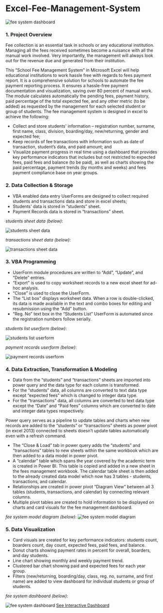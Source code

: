 # Excel-Fee-Management-System
![fee system dashboard](https://github.com/jakejosh6751/Excel-Fee-Management-System/blob/main/fee%20system%20dashboard.png)

### 1.	Project Overview

Fee collection is an essential task in schools or any educational institution. Managing all the fees received sometimes become a nuisance with all the manual work involved. Very importantly, the management will always look out for the revenue due and generated from their institution.

This “School Fee Management System” in Microsoft Excel will help educational institutions to work hassle free with regards to fees payment report. It is a comprehensive solution for schools to automate the fee payment reporting process. It ensures a hassle-free payment documentation and visualization, saving over 80 percent of manual work. The module calculates automatically the pending fees, payment history, paid percentage of the total expected fee, and any other metric (to be added) as requested by the management for each selected student or group of students. The fee management system is designed in excel to achieve the following:

* Collect and store students' information – registration number, surname, first name, class, division, boarding/day, new/returning, gender and expected fee;
* Keep records of fee transactions with information such as date of transaction, student’s data, and paid amount; and
* Visualize payment progress in real time using a dashboard that provides key performance indicators that includes but not restricted to expected fees, paid fees and balance (to be paid), as well as charts showing the paid percentage, payment trends (by months and weeks) and fees payment compliance base on year groups.

### 2.	Data Collection & Storage

* VBA enabled data entry UserForms are designed to collect required students and transactions data and store in excel sheets;
* Students' data is stored in “students” sheet.
* Payment Records data is stored in “transactions” sheet.

_students sheet data (below)_:

![students sheet data](https://github.com/jakejosh6751/Excel-Fee-Management-System/blob/main/students%20sheet%20data.png)

_transactions sheet data (below)_:

![transactions sheet data](https://github.com/jakejosh6751/Excel-Fee-Management-System/blob/main/transactions%20sheet%20data.png)

### 3.	VBA Programming

* UserForm module procedures are written to “Add”, “Update”, and “Delete” entries.
* “Export” is used to copy worksheet records to a new excel sheet for ad-hoc analysis.
* “Close” is used to close the UserForm.
* The “List box” displays worksheet data. When a row is double-clicked, its data is made available in the text and combo boxes for editing and resubmission using the “Add” button.
* “Reg. No” text box in the “Students List” UserForm is automated since the registration numbers follow serially.

_students list userform (below)_:

![students list userform](https://github.com/jakejosh6751/Excel-Fee-Management-System/blob/main/students%20list%20userform.png)

_payment records userform (below)_:

![payment records userform](https://github.com/jakejosh6751/Excel-Fee-Management-System/blob/main/payment%20records%20userform.png)

### 4.	Data Extraction, Transformation & Modeling

* Data from the “students” and “transactions” sheets are imported into power query and the data type for each column is transformed.
* For the “students” data, all columns are converted to text data type except “expected fees” which is changed to integer data type.
* For the “transactions” data, all columns are converted to text data type except the “Date” and “Paid fees” columns which are converted to date and integer data types respectively.

Power query serves as a pipeline to update tables and charts when new records are added to the “students” or “transactions” sheets as power pivot (in excel 2013) connected to sheets doesn’t update tables automatically even with a refresh command.

* The “Close & Load” tab in power query adds the “students” and “transactions” tables to new sheets within the same workbook which are then added to a data model in power pivot.
* A “calendar” table which spans the year covered by the academic term is created in Power BI. This table is copied and added in a new sheet in the fees management workbook. The calendar table sheet is then added to the already created data model which now has 3 tables - students, transactions, and calendar.
* Relationships are created in power pivot “Diagram View” between all 3 tables (students, transactions, and calendar) by connecting relevant columns.
* Multiple pivot tables are created to hold information to be displayed on charts and card visuals for the fee management dashboard.

_fee system model diagram (below)_:
![fee system model diagram](https://github.com/jakejosh6751/Excel-Fee-Management-System/blob/main/fee%20system%20model%20diagram.png)

### 5.	Data Visualization

* Card visuals are created for key performance indicators: students count, boarders count, day count, expected fees, paid fees, and balance.
* Donut charts showing payment rates in percent for overall, boarders, and day students.
* Line chart showing monthly and weekly payment trend.
* Clustered bar chart showing paid and expected fees for each year group.
* Filters (new/returning, boarding/day, class, reg. no, surname, and first name) are added to view dashboard for individual students or group of students.

_fee system dashboard (below)_:

![fee system dashboard](https://github.com/jakejosh6751/Excel-Fee-Management-System/blob/main/fee%20system%20dashboard.png)
[See Interactive Dashboard](https://app.powerbi.com/groups/579e1741-4356-4184-93fb-13e61310efdc/reports/d4017250-464e-4403-8326-8921f853f2ee/ReportSection?experience=power-bi)
